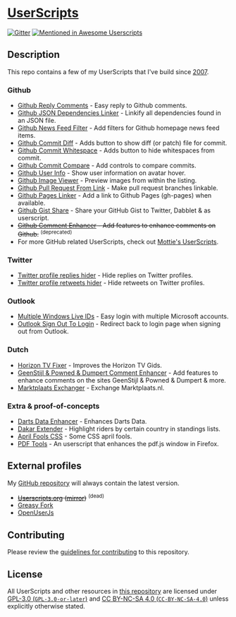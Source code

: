 # [UserScripts](https://github.com/jerone/UserScripts)

[![Gitter](https://badges.gitter.im/Join%20Chat.svg)](https://gitter.im/jerone/UserScripts?utm_source=badge&utm_medium=badge&utm_campaign=pr-badge)
[![Mentioned in Awesome Userscripts](https://awesome.re/mentioned-badge.svg)](https://github.com/brunocvcunha/awesome-userscripts#readme)

## Description

This repo contains a few of my UserScripts that I've build since [2007](http://userscripts-mirror.org/users/jerone).

### Github

-   [Github Reply Comments](https://github.com/jerone/UserScripts/tree/master/Github_Reply_Comments#readme) - Easy reply to Github comments.
-   [Github JSON Dependencies Linker](https://github.com/jerone/UserScripts/tree/master/Github_JSON_Dependencies_Linker#readme) - Linkify all dependencies found in an JSON file.
-   [Github News Feed Filter](https://github.com/jerone/UserScripts/tree/master/Github_News_Feed_Filter#readme) - Add filters for Github homepage news feed items.
-   [Github Commit Diff](https://github.com/jerone/UserScripts/tree/master/Github_Commit_Diff#readme) - Adds button to show diff (or patch) file for commit.
-   [Github Commit Whitespace](https://github.com/jerone/UserScripts/tree/master/Github_Commit_Whitespace#readme) - Adds button to hide whitespaces from commit.
-   [Github Commit Compare](https://github.com/jerone/UserScripts/tree/master/GitHub_Commit_Compare#readme) - Add controls to compare commits.
-   [Github User Info](https://github.com/jerone/UserScripts/tree/master/Github_User_Info#readme) - Show user information on avatar hover.
-   [Github Image Viewer](https://github.com/jerone/UserScripts/tree/master/Github_Image_Viewer#readme) - Preview images from within the listing.
-   [Github Pull Request From Link](https://github.com/jerone/UserScripts/tree/master/Github_Pull_Request_From#readme) - Make pull request branches linkable.
-   [Github Pages Linker](https://github.com/jerone/UserScripts/tree/master/Github_Pages_Linker#readme) - Add a link to Github Pages (gh-pages) when available.
-   [Github Gist Share](https://github.com/jerone/UserScripts/tree/master/Github_Gist_Share#readme) - Share your GitHub Gist to Twitter, Dabblet & as userscript.
-   ~~[Github Comment Enhancer](https://github.com/jerone/UserScripts/tree/master/Github_Comment_Enhancer#readme) - Add features to enhance comments on Github.~~ <sup>(deprecated)</sup>
- For more GitHub related UserScripts, check out [Mottie's UserScripts](https://github.com/Mottie/GitHub-userscripts#readme).

### Twitter

-   [Twitter profile replies hider](https://github.com/jerone/UserScripts/tree/master/Twitter_profile_replies_hider#readme) - Hide replies on Twitter profiles.
-   [Twitter profile retweets hider](https://github.com/jerone/UserScripts/tree/master/Twitter_profile_retweets_hider#readme) - Hide retweets on Twitter profiles.

### Outlook

-   [Multiple Windows Live IDs](https://github.com/jerone/UserScripts/tree/master/Multiple_Windows_Live_IDs#readme) - Easy login with multiple Microsoft accounts.
-   [Outlook Sign Out To Login](https://github.com/jerone/UserScripts/tree/master/Outlook_Sign_Out_To_Login#readme) - Redirect back to login page when signing out from Outlook.

### Dutch

-   [Horizon TV Fixer](https://github.com/jerone/UserScripts/tree/master/Horizon_TV_Fixer#readme) - Improves the Horizon TV Gids.
-   [GeenStijl & Powned & Dumpert Comment Enhancer](https://github.com/jerone/UserScripts/tree/master/GeenStijl_Powned_Dumpert_Comment_Enhancer#readme) - Add features to enhance comments on the sites GeenStijl & Powned & Dumpert & more.
-   [Marktplaats Exchanger](https://github.com/jerone/UserScripts/tree/master/Marktplaats_Exchanger#readme) - Exchange Marktplaats.nl.

### Extra & proof-of-concepts

-   [Darts Data Enhancer](https://github.com/jerone/UserScripts/tree/master/Darts_Data_Enhancer#readme) - Enhances Darts Data.
-   [Dakar Extender](https://github.com/jerone/UserScripts/tree/master/Dakar_Extender#readme) - Highlight riders by certain country in standings lists.
-   [April Fools CSS](https://github.com/jerone/UserScripts/tree/master/April_Fools_CSS#readme) - Some CSS april fools.
-   [PDF Tools](https://github.com/jerone/UserScripts/tree/master/PDF_Tools#readme) - An userscript that enhances the pdf.js window in Firefox.

## External profiles

My [GitHub repository](https://github.com/jerone/UserScripts) will always contain the latest version.

-   ~~[Userscripts.org](http://userscripts.org/users/jerone) ([mirror](http://userscripts-mirror.org/users/jerone))~~ <sup>(dead)</sup>
-   [Greasy Fork](https://greasyfork.org/users/15)
-   [OpenUserJs](https://openuserjs.org/users/jerone)

## Contributing

Please review the [guidelines for contributing](https://github.com/jerone/UserScripts/blob/master/CONTRIBUTING.md) to this repository.

## License

All UserScripts and other resources in [this repository](https://github.com/jerone/UserScripts) are licensed under [GPL-3.0 (`GPL-3.0-or-later`)](https://github.com/jerone/UserScripts/blob/master/LICENSE.txt) and [CC BY-NC-SA 4.0 (`CC-BY-NC-SA-4.0`)](https://creativecommons.org/licenses/by-nc-sa/4.0/legalcode) unless explicitly otherwise stated.
